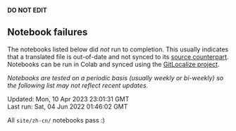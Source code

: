 __DO NOT EDIT__

## Notebook failures

The notebooks listed below did *not* run to completion. This usually indicates
that a translated file is out-of-date and not synced to its
[source counterpart](../en-snapshot/). Notebooks can be run in Colab and synced
using the [GitLocalize project](https://gitlocalize.com/tensorflow/docs-l10n).

*Notebooks are tested on a periodic basis (usually weekly or bi-weekly) so the
following list may not reflect recent updates.*

Updated: Mon, 10 Apr 2023 23:01:31 GMT<br/>
Last run: Sat, 04 Jun 2022 01:46:02 GMT

All <code>site/zh-cn/</code> notebooks pass :)

